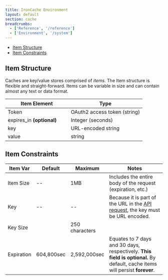 ```yaml
---
title: IronCache Environment
layout: default
section: cache
breadcrumbs:
  - ['Reference', '/reference']
  - ['Environment', '/system']
---
```


* [Item Structure](#item_structure)
* [Item Constraints](#item_constraints)

## Item Structure
Caches are key/value stores comprised of *items*. The Item structure is 
flexible and straight-forward. Items can be variable in size and can contain almost any text or data format.

<table class="reference">
  <thead>
    <tr><th style="width: 46%;">Item Element</th><th style="width: 54%;">Type</th></tr>
  </thead>
  <tbody>
    <tr><td>Token</td><td>OAuth2 access token (string)</td></tr>
    <tr><td>expires_in <strong>(optional)</strong></td><td>Integer (seconds)</td></tr>
    <tr><td>key</td><td>URL-encoded string</td></tr>
    <tr><td>value</td><td>string</td></tr>
  </tbody>
</table>

## Item Constraints

<table class="reference">
  <thead>
    <tr><th style="width: 16%;">Item Var</th><th style="width: 15%;">Default</th><th style="width: 15%;">Maximum</th><th style="width: 54%;">Notes</th></tr>
  </thead>
  <tbody>
    <tr><td>Item Size</td><td>--</td><td>1MB</td><td>Includes the entire body of the request (expiration, etc.)</td></tr>
    <tr><td>Key</td><td>--</td><td>--</td><td>Because it is part of the URL in the <a href="/cache/reference/api">API request</a>, the key must be URL encoded.</td></tr>
    <tr><td>Key Size</td><td></td><td>250 characters</td><td></td></tr>
    <tr><td>Expiration</td><td>604,800sec</td><td>2,592,000sec</td><td>Equates to 7 days and 30 days, respectively. <strong>This field is optional.</strong> By default, cache items will persist <strong>forever</strong>.</td></tr>
  </tbody>
</table>

